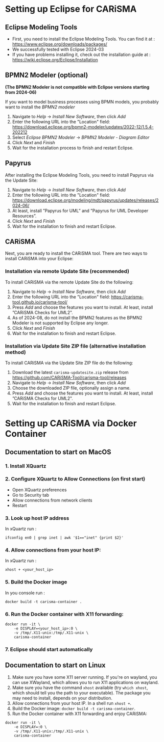 # Setting up Eclipse for CARiSMA

## Eclipse Modeling Tools
- First, you need to install the Eclipse Modeling Tools. You can find it at : https://www.eclipse.org/downloads/packages/
- We successfully tested with Eclipse 2024-03
- If you have problems installing it, check out the installation guide at : https://wiki.eclipse.org/Eclipse/Installation

## BPMN2 Modeler (optional)
**(The BPMN2 Modeler is not compatible with Eclipse versions starting from 2024-06)**

If you want to model business processes using BPMN models, you probably want to install the *BPMN2 modeler*
1. Navigate to *Help* -> *Install New Software*, then click *Add* 
2. Enter the following URL into the "Location" field: https://download.eclipse.org/bpmn2-modeler/updates/2022-12/1.5.4-202212
3. Select *Eclipse BPMN2 Modeler* -> *BPMN2 Modeler - Diagram Editor*
4. Click *Next* and *Finish*
5. Wait for the installation process to finish and restart Eclipse.

## Papyrus
After installing the Eclipse Modeling Tools, you need to install Papyrus via the Update Site:
1. Navigate to *Help* -> *Install New Software*, then click *Add* 
2. Enter the following URL into the "Location" field: https://download.eclipse.org/modeling/mdt/papyrus/updates/releases/2024-06/
3. At least, install ”Papyrus for UML” and ”Papyrus for UML Developer Resources”.
4. Click *Next* and *Finish*
5. Wait for the installation to finish and restart Eclipse.

## CARiSMA
Next, you are ready to install the CARiSMA tool. There are two ways to install CARiSMA into your Eclipse:

### Installation via remote Update Site (recommended)
To install CARiSMA via the remote Update Site do the following:
1. Navigate to *Help* -> *Install New Software*, then click *Add* 
2. Enter the following URL into the "Location" field: https://carisma-tool.github.io/carisma-tool/
3. Press *Add* and choose the features you want to install. At least, install ”CARiSMA Checks for UML2".
4. As of 2024-08, do not install the BPMN2 features as the BPMN2 Modeler is not supported by Eclipse any longer.
5. Click *Next* and *Finish*
6. Wait for the installation to finish and restart Eclipse.

### Installation via Update Site ZIP file (alternative installation method)
To install CARiSMA via the Update Site ZIP file do the following:
1. Download the latest `carisma-updatesite.zip` release from https://github.com/CARiSMA-Tool/carisma-tool/releases
2. Navigate to *Help* -> *Install New Software*, then click *Add* 
3. Choose the downloaded ZIP file, optionally assign a name.
4. Press *Add* and choose the features you want to install. At least, install ”CARiSMA Checks for UML2".
5. Wait for the installation to finish and restart Eclipse.

# Setting up CARiSMA via Docker Container

## Documentation to start on MacOS

### 1. Install XQuartz 

### 2. Configure XQuartz to Allow Connections (on first start)
* Open XQuartz preferences 
* Go to Security tab
* Allow connections from network clients
* Restart

### 3. Look up host IP address  
In xQuartz run :
```
ifconfig en0 | grep inet | awk '$1=="inet" {print $2}'  
```

### 4. Allow connections from your host IP:
In xQuartz run :
```
xhost + <your_host_ip>
```

### 5. Build the Docker image
In you console run :
```
docker build -t carisma-container .
```

### 6. Run the Docker container with X11 forwarding:
```
docker run -it \
    -e DISPLAY=<your_host_ip>:0 \
    -v /tmp/.X11-unix:/tmp/.X11-unix \
    carisma-container
```

### 7. Eclipse should start automatically

## Documentation to start on Linux

1. Make sure you have some X11 server running. If you're on wayland, you can use XWayland, which allows you to run X11 applications on wayland.
2. Make sure you have the command `xhost` available (try `which xhost`, which should tell you the path to your executable). The package you may need to install, depends on your distribution.
3. Allow connections from your host IP. In a shell run `xhost +`.
4. Build the Docker image: `docker build -t carisma-container`.
5. Run the Docker container with X11 forwarding and enjoy CARiSMA:

```
docker run -it \
    -e DISPLAY=:0 \
    -v /tmp/.X11-unix:/tmp/.X11-unix \
    carisma-container
```

